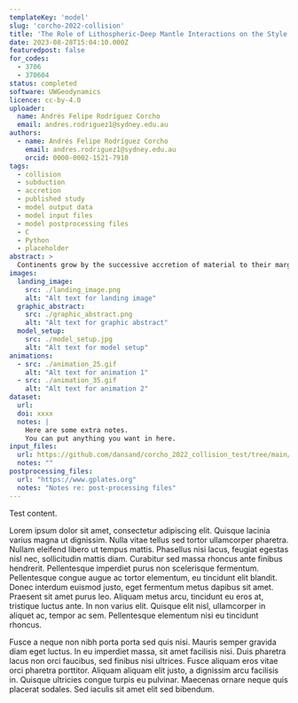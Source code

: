 ```yaml
---
templateKey: 'model'
slug: 'corcho-2022-collision'
title: 'The Role of Lithospheric-Deep Mantle Interactions on the Style and Stress Evolution of Arc-Continent Collision'
date: 2023-08-28T15:04:10.000Z
featuredpost: false
for_codes:
  - 3706
  - 370604
status: completed
software: UWGeodynamics
licence: cc-by-4.0
uploader:
  name: Andrés Felipe Rodríguez Corcho
  email: andres.rodriguez1@sydney.edu.au
authors:
  - name: Andrés Felipe Rodríguez Corcho
    email: andres.rodriguez1@sydney.edu.au
    orcid: 0000-0002-1521-7910
tags:
  - collision
  - subduction
  - accretion
  - published study
  - model output data
  - model input files
  - model postprocessing files
  - C
  - Python
  - placeholder
abstract: >
  Continents grow by the successive accretion of material to their margins, mostly collision and accretion of intra-oceanic magmatic arcs. We investigate the effect of arc buoyancy and viscosity on the mode of collision, and the effects on the margin using a computer modeling approach. Our simulations show that upon collision, it is a small differential in density (3%) between the colliding arc and the continental margin that dictates whether subduction continues or stops after collision. In addition, our models show that arc buoyancy and viscosity drive lithospheric extension in the continental plate. Also, as the subducting slab reaches a mantle discontinuity at 660 km depth, it folds and causes strain and stress fluctuations on the margin.
images:
  landing_image:
    src: ./landing_image.png
    alt: "Alt text for landing image"
  graphic_abstract:
    src: ./graphic_abstract.png
    alt: "Alt text for graphic abstract"
  model_setup:
    src: ./model_setup.jpg	
    alt: "Alt text for model setup"
animations:
  - src: ./animation_25.gif
    alt: "Alt text for animation 1"
  - src: ./animation_35.gif
    alt: "Alt text for animation 2"
dataset:
  url:
  doi: xxxx
  notes: |
    Here are some extra notes.
    You can put anything you want in here.
input_files:
  url: https://github.com/dansand/corcho_2022_collision_test/tree/main/model_reproduction_files
  notes: ""
postprocessing_files:
  url: "https://www.gplates.org"
  notes: "Notes re: post-processing files"
---
```

Test content.

Lorem ipsum dolor sit amet, consectetur adipiscing elit. Quisque lacinia varius magna ut dignissim. Nulla vitae tellus sed tortor ullamcorper pharetra. Nullam eleifend libero ut tempus mattis. Phasellus nisi lacus, feugiat egestas nisl nec, sollicitudin mattis diam. Curabitur sed massa rhoncus ante finibus hendrerit. Pellentesque imperdiet purus non scelerisque fermentum. Pellentesque congue augue ac tortor elementum, eu tincidunt elit blandit. Donec interdum euismod justo, eget fermentum metus dapibus sit amet. Praesent sit amet purus leo. Aliquam metus arcu, tincidunt eu eros at, tristique luctus ante. In non varius elit. Quisque elit nisl, ullamcorper in aliquet ac, tempor ac sem. Pellentesque elementum nisi eu tincidunt rhoncus.

Fusce a neque non nibh porta porta sed quis nisi. Mauris semper gravida diam eget luctus. In eu imperdiet massa, sit amet facilisis nisi. Duis pharetra lacus non orci faucibus, sed finibus nisi ultrices. Fusce aliquam eros vitae orci pharetra porttitor. Aliquam aliquam elit justo, a dignissim arcu facilisis in. Quisque ultricies congue turpis eu pulvinar. Maecenas ornare neque quis placerat sodales. Sed iaculis sit amet elit sed bibendum.
